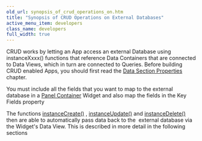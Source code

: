 ```yaml
---
old_url: synopsis_of_crud_operations_on.htm
title: "Synopsis of CRUD Operations on External Databases"
active_menu_item: developers
class_name: developers
full_width: true
---
```



CRUD works by letting an App access an external Database using instanceXxxx() functions that reference Data Containers that are connected to Data Views, which in turn are connected to Queries. Before building CRUD enabled Apps, you should first read the [Data Section Properties](/developers/documentation/product-guide/advanced-features/data-integration-reporting-dashboards/data-section-properties/) chapter.

You must include all the fields that you want to map to the external database in a [Panel Container](/developers/documentation/product-guide/widget-properties-events/containers/panel) Widget and also map the fields in the Key Fields property

The functions [instanceCreate()](/developers/documentation/scripting-apis/client-api/instance-data-functions/instancecreate) , [instanceUpdate()](/developers/documentation/scripting-apis/client-api/instance-data-functions/instancesave) and [instanceDelete()](/developers/documentation/scripting-apis/client-api/instance-data-functions/instancedelete) then are able to automatically pass data back to the  external database via the Widget's Data View. This is described in more detail in the following sections
